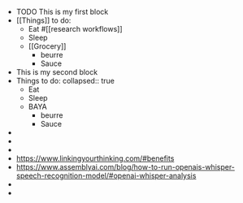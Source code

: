 - TODO This is my first block
- [[Things]] to do:
	- Eat #[[research workflows]]
	- Sleep
	- [[Grocery]]
		- beurre
		- Sauce
- This is my second block
- Things to do:
  collapsed:: true
	- Eat
	- Sleep
	- BAYA
		- beurre
		- Sauce
-
-
-
- https://www.linkingyourthinking.com/#benefits
- https://www.assemblyai.com/blog/how-to-run-openais-whisper-speech-recognition-model/#openai-whisper-analysis
-
-